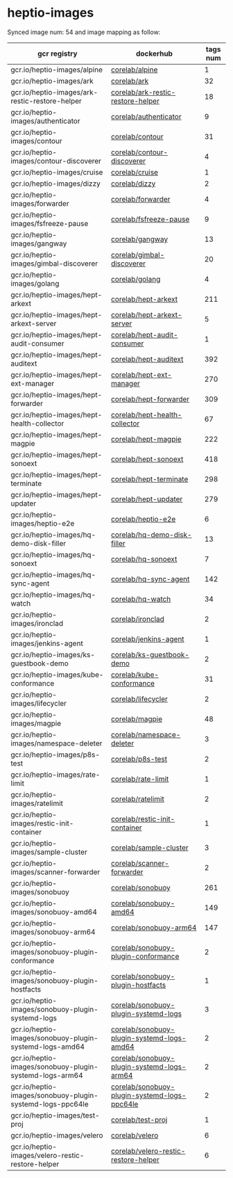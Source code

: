 # heptio-images


Synced image num: 54 and image mapping as follow:



|  gcr registry | dockerhub | tags num |
|-------------- | -------------- | -------------- | 
| gcr.io/heptio-images/alpine | [corelab/alpine](https://hub.docker.com/r/corelab/alpine) | 1 | 
| gcr.io/heptio-images/ark | [corelab/ark](https://hub.docker.com/r/corelab/ark) | 32 | 
| gcr.io/heptio-images/ark-restic-restore-helper | [corelab/ark-restic-restore-helper](https://hub.docker.com/r/corelab/ark-restic-restore-helper) | 18 | 
| gcr.io/heptio-images/authenticator | [corelab/authenticator](https://hub.docker.com/r/corelab/authenticator) | 9 | 
| gcr.io/heptio-images/contour | [corelab/contour](https://hub.docker.com/r/corelab/contour) | 31 | 
| gcr.io/heptio-images/contour-discoverer | [corelab/contour-discoverer](https://hub.docker.com/r/corelab/contour-discoverer) | 4 | 
| gcr.io/heptio-images/cruise | [corelab/cruise](https://hub.docker.com/r/corelab/cruise) | 1 | 
| gcr.io/heptio-images/dizzy | [corelab/dizzy](https://hub.docker.com/r/corelab/dizzy) | 2 | 
| gcr.io/heptio-images/forwarder | [corelab/forwarder](https://hub.docker.com/r/corelab/forwarder) | 4 | 
| gcr.io/heptio-images/fsfreeze-pause | [corelab/fsfreeze-pause](https://hub.docker.com/r/corelab/fsfreeze-pause) | 9 | 
| gcr.io/heptio-images/gangway | [corelab/gangway](https://hub.docker.com/r/corelab/gangway) | 13 | 
| gcr.io/heptio-images/gimbal-discoverer | [corelab/gimbal-discoverer](https://hub.docker.com/r/corelab/gimbal-discoverer) | 20 | 
| gcr.io/heptio-images/golang | [corelab/golang](https://hub.docker.com/r/corelab/golang) | 4 | 
| gcr.io/heptio-images/hept-arkext | [corelab/hept-arkext](https://hub.docker.com/r/corelab/hept-arkext) | 211 | 
| gcr.io/heptio-images/hept-arkext-server | [corelab/hept-arkext-server](https://hub.docker.com/r/corelab/hept-arkext-server) | 5 | 
| gcr.io/heptio-images/hept-audit-consumer | [corelab/hept-audit-consumer](https://hub.docker.com/r/corelab/hept-audit-consumer) | 1 | 
| gcr.io/heptio-images/hept-auditext | [corelab/hept-auditext](https://hub.docker.com/r/corelab/hept-auditext) | 392 | 
| gcr.io/heptio-images/hept-ext-manager | [corelab/hept-ext-manager](https://hub.docker.com/r/corelab/hept-ext-manager) | 270 | 
| gcr.io/heptio-images/hept-forwarder | [corelab/hept-forwarder](https://hub.docker.com/r/corelab/hept-forwarder) | 309 | 
| gcr.io/heptio-images/hept-health-collector | [corelab/hept-health-collector](https://hub.docker.com/r/corelab/hept-health-collector) | 67 | 
| gcr.io/heptio-images/hept-magpie | [corelab/hept-magpie](https://hub.docker.com/r/corelab/hept-magpie) | 222 | 
| gcr.io/heptio-images/hept-sonoext | [corelab/hept-sonoext](https://hub.docker.com/r/corelab/hept-sonoext) | 418 | 
| gcr.io/heptio-images/hept-terminate | [corelab/hept-terminate](https://hub.docker.com/r/corelab/hept-terminate) | 298 | 
| gcr.io/heptio-images/hept-updater | [corelab/hept-updater](https://hub.docker.com/r/corelab/hept-updater) | 279 | 
| gcr.io/heptio-images/heptio-e2e | [corelab/heptio-e2e](https://hub.docker.com/r/corelab/heptio-e2e) | 6 | 
| gcr.io/heptio-images/hq-demo-disk-filler | [corelab/hq-demo-disk-filler](https://hub.docker.com/r/corelab/hq-demo-disk-filler) | 13 | 
| gcr.io/heptio-images/hq-sonoext | [corelab/hq-sonoext](https://hub.docker.com/r/corelab/hq-sonoext) | 7 | 
| gcr.io/heptio-images/hq-sync-agent | [corelab/hq-sync-agent](https://hub.docker.com/r/corelab/hq-sync-agent) | 142 | 
| gcr.io/heptio-images/hq-watch | [corelab/hq-watch](https://hub.docker.com/r/corelab/hq-watch) | 34 | 
| gcr.io/heptio-images/ironclad | [corelab/ironclad](https://hub.docker.com/r/corelab/ironclad) | 2 | 
| gcr.io/heptio-images/jenkins-agent | [corelab/jenkins-agent](https://hub.docker.com/r/corelab/jenkins-agent) | 1 | 
| gcr.io/heptio-images/ks-guestbook-demo | [corelab/ks-guestbook-demo](https://hub.docker.com/r/corelab/ks-guestbook-demo) | 2 | 
| gcr.io/heptio-images/kube-conformance | [corelab/kube-conformance](https://hub.docker.com/r/corelab/kube-conformance) | 31 | 
| gcr.io/heptio-images/lifecycler | [corelab/lifecycler](https://hub.docker.com/r/corelab/lifecycler) | 2 | 
| gcr.io/heptio-images/magpie | [corelab/magpie](https://hub.docker.com/r/corelab/magpie) | 48 | 
| gcr.io/heptio-images/namespace-deleter | [corelab/namespace-deleter](https://hub.docker.com/r/corelab/namespace-deleter) | 3 | 
| gcr.io/heptio-images/p8s-test | [corelab/p8s-test](https://hub.docker.com/r/corelab/p8s-test) | 2 | 
| gcr.io/heptio-images/rate-limit | [corelab/rate-limit](https://hub.docker.com/r/corelab/rate-limit) | 1 | 
| gcr.io/heptio-images/ratelimit | [corelab/ratelimit](https://hub.docker.com/r/corelab/ratelimit) | 2 | 
| gcr.io/heptio-images/restic-init-container | [corelab/restic-init-container](https://hub.docker.com/r/corelab/restic-init-container) | 1 | 
| gcr.io/heptio-images/sample-cluster | [corelab/sample-cluster](https://hub.docker.com/r/corelab/sample-cluster) | 3 | 
| gcr.io/heptio-images/scanner-forwarder | [corelab/scanner-forwarder](https://hub.docker.com/r/corelab/scanner-forwarder) | 2 | 
| gcr.io/heptio-images/sonobuoy | [corelab/sonobuoy](https://hub.docker.com/r/corelab/sonobuoy) | 261 | 
| gcr.io/heptio-images/sonobuoy-amd64 | [corelab/sonobuoy-amd64](https://hub.docker.com/r/corelab/sonobuoy-amd64) | 149 | 
| gcr.io/heptio-images/sonobuoy-arm64 | [corelab/sonobuoy-arm64](https://hub.docker.com/r/corelab/sonobuoy-arm64) | 147 | 
| gcr.io/heptio-images/sonobuoy-plugin-conformance | [corelab/sonobuoy-plugin-conformance](https://hub.docker.com/r/corelab/sonobuoy-plugin-conformance) | 2 | 
| gcr.io/heptio-images/sonobuoy-plugin-hostfacts | [corelab/sonobuoy-plugin-hostfacts](https://hub.docker.com/r/corelab/sonobuoy-plugin-hostfacts) | 1 | 
| gcr.io/heptio-images/sonobuoy-plugin-systemd-logs | [corelab/sonobuoy-plugin-systemd-logs](https://hub.docker.com/r/corelab/sonobuoy-plugin-systemd-logs) | 3 | 
| gcr.io/heptio-images/sonobuoy-plugin-systemd-logs-amd64 | [corelab/sonobuoy-plugin-systemd-logs-amd64](https://hub.docker.com/r/corelab/sonobuoy-plugin-systemd-logs-amd64) | 2 | 
| gcr.io/heptio-images/sonobuoy-plugin-systemd-logs-arm64 | [corelab/sonobuoy-plugin-systemd-logs-arm64](https://hub.docker.com/r/corelab/sonobuoy-plugin-systemd-logs-arm64) | 2 | 
| gcr.io/heptio-images/sonobuoy-plugin-systemd-logs-ppc64le | [corelab/sonobuoy-plugin-systemd-logs-ppc64le](https://hub.docker.com/r/corelab/sonobuoy-plugin-systemd-logs-ppc64le) | 2 | 
| gcr.io/heptio-images/test-proj | [corelab/test-proj](https://hub.docker.com/r/corelab/test-proj) | 1 | 
| gcr.io/heptio-images/velero | [corelab/velero](https://hub.docker.com/r/corelab/velero) | 6 | 
| gcr.io/heptio-images/velero-restic-restore-helper | [corelab/velero-restic-restore-helper](https://hub.docker.com/r/corelab/velero-restic-restore-helper) | 6 | 

